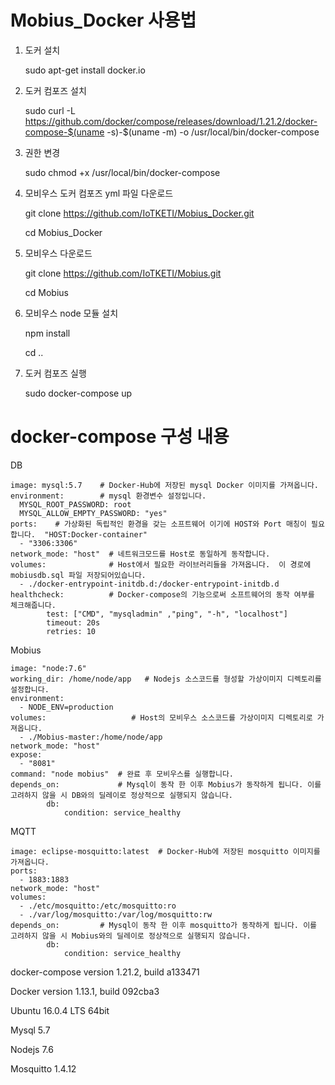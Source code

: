# Mobius_Docker 사용법

1. 도커 설치

    sudo apt-get install docker.io

2. 도커 컴포즈 설치

    sudo curl -L https://github.com/docker/compose/releases/download/1.21.2/docker-compose-$(uname -s)-$(uname -m) -o /usr/local/bin/docker-compose

3. 권한 변경 
    
    sudo chmod +x /usr/local/bin/docker-compose

4. 모비우스 도커 컴포즈 yml 파일 다운로드 

    git clone https://github.com/IoTKETI/Mobius_Docker.git
    
    cd Mobius_Docker

4. 모비우스 다운로드 

    git clone https://github.com/IoTKETI/Mobius.git
    
    cd Mobius

5. 모비우스 node 모듈 설치
    
    npm install
    
    cd ..

6. 도커 컴포즈 실행 

    sudo docker-compose up
    


# docker-compose 구성 내용 




 DB
 
    image: mysql:5.7    # Docker-Hub에 저장된 mysql Docker 이미지를 가져옵니다. 
    environment:        # mysql 환경변수 설정입니다. 
      MYSQL_ROOT_PASSWORD: root
      MYSQL_ALLOW_EMPTY_PASSWORD: "yes"
    ports:    # 가상화된 독립적인 환경을 갖는 소프트웨어 이기에 HOST와 Port 매칭이 필요합니다.  "HOST:Docker-container" 
      - "3306:3306"
    network_mode: "host"  # 네트워크모드를 Host로 동일하게 동작합니다. 
    volumes:              # Host에서 필요한 라이브러리들을 가져옵니다.  이 경로에 mobiusdb.sql 파일 저장되어있습니다. 
      - ./docker-entrypoint-initdb.d:/docker-entrypoint-initdb.d
    healthcheck:          # Docker-compose의 기능으로써 소프트웨어의 동작 여부를 체크해줍니다. 
            test: ["CMD", "mysqladmin" ,"ping", "-h", "localhost"]
            timeout: 20s
            retries: 10
            
 Mobius			
 
    image: "node:7.6"
    working_dir: /home/node/app   # Nodejs 소스코드를 형성할 가상이미지 디렉토리를 설정합니다. 
    environment:
      - NODE_ENV=production
    volumes:                   # Host의 모비우스 소스코드를 가상이미지 디렉토리로 가져옵니다.
      - ./Mobius-master:/home/node/app
    network_mode: "host"
    expose:
      - "8081"
    command: "node mobius"  # 완료 후 모비우스를 실행합니다. 
    depends_on:             # Mysql이 동작 한 이후 Mobius가 동작하게 됩니다. 이를 고려하지 않을 시 DB와의 딜레이로 정상적으로 실행되지 않습니다.   
            db:
                condition: service_healthy
 MQTT
 
    image: eclipse-mosquitto:latest  # Docker-Hub에 저장된 mosquitto 이미지를 가져옵니다. 
    ports:
      - 1883:1883
    network_mode: "host"
    volumes:
      - ./etc/mosquitto:/etc/mosquitto:ro
      - ./var/log/mosquitto:/var/log/mosquitto:rw
    depends_on:		    # Mysql이 동작 한 이후 mosquitto가 동작하게 됩니다. 이를 고려하지 않을 시 Mobius와의 딜레이로 정상적으로 실행되지 않습니다.   
            db:
                condition: service_healthy





docker-compose version 1.21.2, build a133471

Docker version 1.13.1, build 092cba3


Ubuntu 16.0.4 LTS  64bit

Mysql 5.7

Nodejs 7.6

Mosquitto 1.4.12
